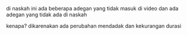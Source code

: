 di naskah ini ada beberapa adegan yang tidak masuk di video dan ada adegan yang tidak ada di naskah 

kenapa? 
dikarenakan ada perubahan mendadak dan kekurangan durasi 
